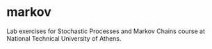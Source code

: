 # markov

Lab exercises for Stochastic Processes and Markov Chains course at National Technical University of Athens.
